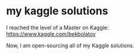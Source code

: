 # my kaggle solutions

I reached the level of a Master on Kaggle: https://www.kaggle.com/bekbolatov    


Now, I am open-sourcing all of my Kaggle solutions.
